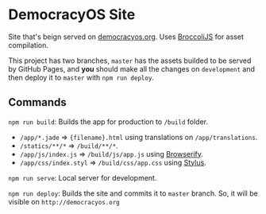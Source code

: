 DemocracyOS Site
================

Site that's beign served on [democracyos.org](http://democracyos.org). Uses [BroccoliJS](https://github.com/broccolijs/broccoli) for asset compilation.

This project has two branches, `master` has the assets builded to be served by GitHub Pages, and **you** should make all the changes on `development` and then deploy it to `master` with `npm run deploy`.

## Commands

`npm run build`: Builds the app for production to `/build` folder.
  * `/app/*.jade` => `{filename}.html` using translations on `/app/translations`.
  * `/statics/**/*` => `/build/**/*`.
  * `/app/js/index.js` => `/build/js/app.js` using [Browserify](http://browserify.org/).
  * `/app/css/index.styl` => `/build/css/app.css` using [Stylus](http://stylus-lang.com/).

`npm run serve`: Local server for development.

`npm run deploy`: Builds the site and commits it to `master` branch. So, it will be visible on `http://democracyos.org`
